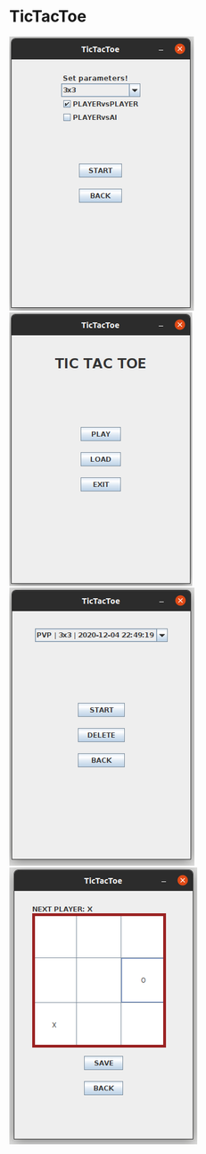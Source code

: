 # TicTacToe

![alt text](https://github.com/Patrik-07/TicTacToe/blob/main/doc/init.png)
![alt text](https://github.com/Patrik-07/TicTacToe/blob/main/doc/main02.png)
![alt text](https://github.com/Patrik-07/TicTacToe/blob/main/doc/load.png)
![alt text](https://github.com/Patrik-07/TicTacToe/blob/main/doc/game.png)
